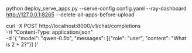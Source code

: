 python deploy_serve_apps.py --serve-config config.yaml --ray-dashboard http://127.0.0.1:8265 --delete-all-apps-before-upload

curl -X POST http://localhost:8000/v1/chat/completions \
  -H "Content-Type: application/json" \
  -d '{ "model": "qwen-0.5b", "messages": [{"role": "user", "content": "What is 2 + 2?"}] }'